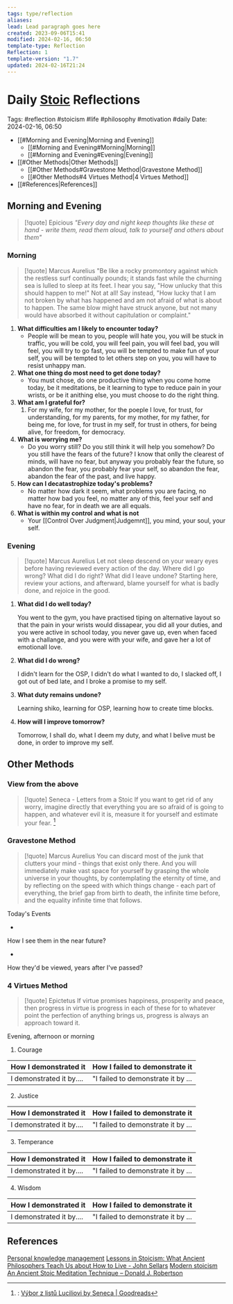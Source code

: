 ```yaml
---
tags: type/reflection
aliases: 
lead: Lead paragraph goes here
created: 2023-09-06T15:41
modified: 2024-02-16, 06:50
template-type: Reflection
Reflection: 1
template-version: "1.7"
updated: 2024-02-16T21:24
---
```

# Daily [Stoic](../SLIP-BOX/Stoicism.md) Reflections

Tags:  #reflection #stoicism #life #philosophy #motivation #daily 
Date: 2024-02-16, 06:50

- [[#Morning and Evening|Morning and Evening]]
	- [[#Morning and Evening#Morning|Morning]]
	- [[#Morning and Evening#Evening|Evening]]
- [[#Other Methods|Other Methods]]
	- [[#Other Methods#Gravestone Method|Gravestone Method]]
	- [[#Other Methods#4 Virtues Method|4 Virtues Method]]
- [[#References|References]]


## Morning and Evening

> [!quote] Epicious 
> _"Every day and night keep thoughts like these at hand - write them, read them aloud, talk to yourself and others about them"_

### Morning

> [!quote] Marcus Aurelius
> "Be like a rocky promontory against which the restless surf continually pounds; it stands fast while the churning sea is lulled to sleep at its feet. I hear you say, "How unlucky that this should happen to me!" Not at all! Say instead, "How lucky that I am not broken by what has happened and am not afraid of what is about to happen. The same blow might have struck anyone, but not many would have absorbed it without capitulation or complaint."

1. **What difficulties am I likely to encounter today?**
	- People will be mean to you, people will hate you, you will be stuck in traffic, you will be cold, you will feel pain, you will feel bad, you will feel, you will try to go fast, you will be tempted to make fun of your self, you will be tempted to let others step on you, you will have to resist unhappy man.
2. **What one thing do most need to get done today?**
	- You must chose, do one productive thing when you come home today, be it meditations, be it learning to type to reduce pain in your wrists, or be it anithing else, you must choose to do the right thing.
1. **What am I grateful for?**
	1. For my wife, for my mother, for the poeple I love, for trust, for understanding, for my parents, for my mother, for my father, for being me, for love, for trust in my self, for trust in others, for being alive, for freedom, for democracy.
2. **What is worrying me?**
	- Do you worry still? Do you still think it will help you somehow? Do you still have the fears of the future? I know that onlly the clearest of minds, will have no fear, but anyway you probably fear the future, so abandon the fear, you probably fear your self, so abandon the fear, abandon the fear of the past, and live happy.
3. **How can I decatastrophize today's problems?**
	- No matter how dark it seem, what problems you are facing, no matter how bad you feel, no matter any of this, feel your self and have no fear, for in death we are all equals.
4. **What is within my control and what is not**
	- Your [[Control Over Judgment|Judgemnt]], you mind, your soul, your self.

### Evening

> [!quote] Marcus Aurelius
> Let not sleep descend on your weary eyes before having reviewed every action of the day. Where did I go wrong? What did I do right? What did I leave undone? Starting here, review your actions, and afterward, blame yourself for what is badly done, and rejoice in the good.

1. **What did I do well today?**

	You went to the gym, you have practised tiping on alternative layout so that the pain in your wrists would dissapear, you did all your duties, and you were active in school today, you never gave up, even when faced with a challange, and you were with your wife, and gave her a lot of emotionall love.

2. **What did I do wrong?**

	I didn't learn for the OSP, I didn't do what I wanted to do, I slacked off, I got out of bed late, and I broke a promise to my self.

4. **What duty remains undone?**

	Learning shiko, learning for OSP, learning how to create time blocks.

5. **How will I improve tomorrow?**

	Tomorrow, I shall do, what I deem my duty, and what I belive must be done, in order to improve my self.

## Other Methods

### View from the above

> [!quote] Seneca - Letters from a Stoic
> If you want to get rid of any worry, imagine directly that everything you are so afraid of is going to happen, and whatever evil it is, measure it for yourself and estimate your fear. [^Seneca]


### Gravestone Method

> [!quote] Marcus Aurelius
> You can discard most of the junk that clutters your mind - things that exist only there. And you will immediately make vast space for yourself by grasping the whole universe in your thoughts, by contemplating the eternity of time, and by reflecting on the speed with which things change - each part of everything, the brief gap from birth to death, the infinite time before, and the equality infinite time that follows. 

Today's Events 

-

How I see them in the near future? 

-

How they'd be viewed, years after I've passed?

### 4 Virtues Method

> [!quote] Epictetus 
> If virtue promises happiness, prosperity and peace, then progress in virtue is progress in each of these for to whatever point the perfection of anything brings us, progress is always an approach toward it.

Evening, afternoon or morning

1. Courage 

| How I demonstrated it  | How I failed to demonstrate it |
| ------------------- | ---------------- |
| I demonstrated it by....                 | "I failed to demonstrate it by ...              |

2. Justice

| How I demonstrated it  | How I failed to demonstrate it |
| ------------------- | ---------------- |
| I demonstrated it by....                 | "I failed to demonstrate it by ...             

3. Temperance

| How I demonstrated it  | How I failed to demonstrate it |
| ------------------- | ---------------- |
| I demonstrated it by....                 | "I failed to demonstrate it by ...             

4. Wisdom

| How I demonstrated it  | How I failed to demonstrate it |
| ------------------- | ---------------- |
| I demonstrated it by....                 | "I failed to demonstrate it by ...             

## References

[Personal knowledge management](Personal%20knowledge%20management.md)
[Lessons in Stoicism: What Ancient Philosophers Teach Us about How to Live - John Sellars](https://books.google.cz/books/about/Lessons_in_Stoicism.html?id=ky84zQEACAAJ&redir_esc=y)
[Modern stoicism](https://modernstoicism.com/)
[An Ancient Stoic Meditation Technique – Donald J. Robertson](https://donaldrobertson.name/2017/03/22/an-ancient-stoic-meditation-technique/)

[^Seneca]:: [Výbor z listů Luciliovi by Seneca | Goodreads](https://www.goodreads.com/book/show/23340595-v-bor-z-list-luciliovi) 